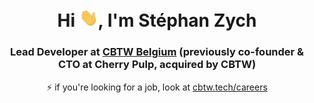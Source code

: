 <h1 align="center">Hi <img src="https://raw.githubusercontent.com/monkeymonk/monkeymonk/main/wave.gif" width="30px">, I'm Stéphan Zych</h1>
<h3 align="center">Lead Developer at <a href="https://collaborationbetterstheworld.com/" target="_blank">CBTW Belgium</a> (previously co-founder & CTO at Cherry Pulp, acquired by CBTW)</h3>

<div align="center">
  <!--<img src="cherrypulp-office.jpg" alt="Cherry Pulp office"/>-->
  ⚡ if you're looking for a job, look at <a href="[https://cherrypulp.com/fr/carriere/](https://collaborationbetterstheworld.com/careers/)">cbtw.tech/careers</a>
</div>

<div>
  <br><br>
  <img src="https://github-readme-stats.vercel.app/api?username=monkeymonk&show_icons=true" alt="" align="left" height="150" />
  <img src="https://github-readme-stats.vercel.app/api/top-langs/?username=monkeymonk&layout=compact" alt="" align="right" height="150" />
  <br><br>
</div>

<!--
**monkeymonk/monkeymonk** is a ✨ _special_ ✨ repository because its `README.md` (this file) appears on your GitHub profile.

Here are some ideas to get you started:

- 🔭 I’m currently working on ...
- 🌱 I’m currently learning ...
- 👯 I’m looking to collaborate on ...
- 🤔 I’m looking for help with ...
- 💬 Ask me about ...
- 📫 How to reach me: ...
- 😄 Pronouns: ...
- ⚡ Fun fact: ...

![Visitor Badge](https://visitor-badge.laobi.icu/badge?page_id=monkeymonk.monkeymonk)
https://cherrypulp.com/content/uploads/2020/01/-23
-->
